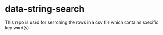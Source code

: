 # data-string-search
This repo is used for searching the rows in a csv file which contains specific key word(s)
